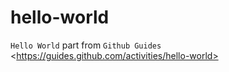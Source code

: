 # hello-world
`Hello World` part from `Github Guides` &lt;https://guides.github.com/activities/hello-world>
